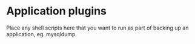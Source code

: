 # Application plugins

Place any shell scripts here that you want to run as part of backing up an
application, eg. mysqldump.
